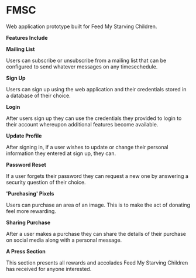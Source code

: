 # FMSC
Web application prototype built for Feed My Starving Children.

<b>Features Include</b>

<b>Mailing List</b>
  
   
Users can subscribe or unsubscribe from a mailing list that can be configured to send whatever messages on any timesechedule.

<b>Sign Up</b>
  
  
Users can sign up using the web application and their credentials stored in a database of their choice. 

<b>Login</b>
  
  
After users sign up they can use the credentials they provided to login to their account whereupon additional features become available.

<b>Update Profile</b>
  
    
After signing in, if a user wishes to update or change their personal information they entered at sign up, they can.

<b>Password Reset</b>
  
    
If a user forgets their password they can request a new one by answering a security question of their choice.

<b>'Purchasing' Pixels</b>
  
  
Users can purchase an area of an image. This is to make the act of donating feel more rewarding.

<b>Sharing Purchase</b>
  
  
After a user makes a purchase they can share the details of their purchase on social media along with a personal message.

<b>A Press Section</b>
  
    
This section presents all rewards and accolades Feed My Starving Children has received for anyone interested.
